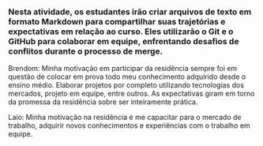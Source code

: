 ### Nesta atividade, os estudantes irão criar arquivos de texto em formato Markdown para compartilhar suas trajetórias e expectativas em relação ao curso. Eles utilizarão o Git e o GitHub para colaborar em equipe, enfrentando desafios de conflitos durante o processo de merge.

Brendom: Minha motivação em participar da residência sempre foi em questão de colocar em prova todo meu conhecimento adquirido desde o ensino médio. Elaborar projetos por completo utilizando tecnologias dos mercados, projeto em equipe, entre outros. As expectativas giram em torno da promessa da residência sobre ser inteiramente prática.

Laio: Minha motivação na residência é me capacitar para o mercado de trabalho, adquirir novos conhecimentos e experiências com o trabalho em equipe.

